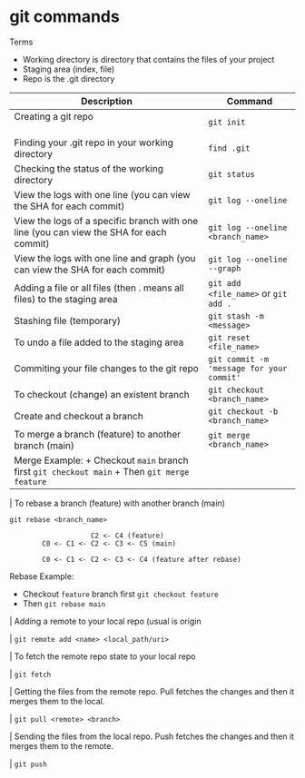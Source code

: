# git commands

Terms
- Working directory is directory that contains the files of your project
- Staging area (index, file)
- Repo is the .git directory

| Description                                                                                                  | Command                                                  |
| ------------------------------------------------------------------------------------------------------------ | -------------------------------------------------------- |
| Creating a git repo                                                                                          | ```git init```                                           |
| Finding your .git repo in your working directory                                                             | ```find .git```                                          |
| Checking the status of the working directory                                                                 | ```git status```                                         |
| View the logs with one line (you can view the SHA for each commit)                                           | ```git log --oneline```                                  |
| View the logs of a specific branch with one line (you can view the SHA for each commit)                      | ```git log --oneline <branch_name>```                    |
| View the logs with one line and graph (you can view the SHA for each commit)                                 | ```git log --oneline --graph```                          |
| Adding a file or all files (then . means all files) to the staging area                                      | ```git add <file_name>``` or ```git add .```             |
| Stashing file (temporary)                                                                                    | ```git stash -m <message>```                             |
| To undo a file added to the staging area                                                                     | ```git reset <file_name>```                              |
| Commiting your file changes to the git repo                                                                  | ```git commit -m 'message for your commit'```            |
| To checkout (change) an existent branch                                                                      | ```git checkout <branch_name>```                         |
| Create and checkout a branch                                                                                 | ```git checkout -b <branch_name>```                      |
| To merge a branch (feature) to another branch (main)                                                         | ```git merge <branch_name>```                            |
|                                                                                                                Merge Example: + Checkout `main` branch first ```git checkout main``` + Then ```git merge feature```

| To rebase a branch (feature) with another branch (main)

```git rebase <branch_name>```

                        C2 <- C4 (feature)
            C0 <- C1 <- C2 <- C3 <- C5 (main)

            C0 <- C1 <- C2 <- C3 <- C4 (feature after rebase)

Rebase Example:
  + Checkout `feature` branch first ```git checkout feature```
  + Then ```git rebase main```

| Adding a remote to your local repo (usual <name> is origin

| ```git remote add <name> <local_path/uri>```

| To fetch the remote repo state to your local repo

| ```git fetch```

| Getting the files from the remote repo. Pull fetches the changes and then it merges them to the local.

| ```git pull <remote> <branch>```

| Sending the files from the local repo. Push fetches the changes and then it merges them to the remote.

| ```git push```






